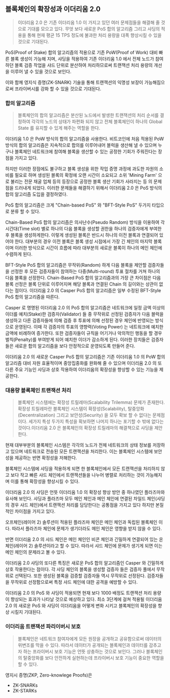 ## 블록체인의 확장성과 이더리움 2.0

> 이더리움 2.0 은 기존 이더리움 1.0 이 가지고 있던 여러 문제점들을 해결해 줄 것으로 기대를 모으고 있다. 무엇 보다 새로운 PoS 합의 알고리즘 그리고 샤딩의 적용을 통해 현재 평균 15 TPS 정도에 불과한 처리 용량을 대폭 향상시킬 수 있을 것으로 기대된다.
 
PoS(Proof of Stake) 합의 알고리즘의 적용으로 기존 PoW(Proof of Work) 대비 빠른 블록 생성이 가능해 지며, 샤딩을 적용하여 기존 이더리움 1.0 에서 전체 노드가 참여하던 블록 검증 작업을 샤드 단위로 분산하여 처리하므로써 트랜잭션 처리 용량의 개선을 이루어 낼 수 있을 것으로 보인다. 
 
이와 함께 영지식 증명(ZK-SNARK) 기술을 통해 트랜잭션의 익명성 보장이 가능해짐으로써 프라이버시를 강화 할 수 있을 것으로 기대된다.

### 합의 알고리즘

> 블록체인의 합의 알고리즘은 분산된 노드에서 발생한 트랜잭션의 처리 순서를 결정하여 각각의 노드의 상태가 파편화 되지 않고 전체 블록체인이 하나의 Global State 를 유지할 수 있게 해주는 역할을 한다. 

이더리움 1.0 은 PoW 방식의 합의 알고리즘을 사용한다. 비트코인에 처음 적용된 PoW 방식의 합의 알고리즘은 지속적으로 합의를 이루어내어 블럭을 생산해 낼 수 있으며 누구나 블록체인 네트워크에 참여해 블록을 생산할 수 있는 공정한 기회가 주워진다는 장점을 가지고 있다. 
 
하지만 이러한 장점에도 불구하고 블록 생성을 위한 작업 증명 과정에 과도한 자원의 소비를 필요로 하며 생성된 블록의 확정에 오랜 시간이 소요되고 소위 'Mining Farm' 으로 불리는 전문 채굴 업체 등의 등장으로 공정한 블록 생산 기회가 사라지는 등 의 문제점을 드러내게 되었다. 이러한 문제들을 해결하기 위해서 이더리움 2.0 은 PoS 방식의 합의 알고리즘 도입을 결정하였다.
 
PoS 합의 알고리즘은 크게 "Chain-based PoS" 와 "BFT-Style PoS" 두가지 타입으로 분류 할 수 있다. 
 
Chain-Based PoS 합의 알고리즘은 의사난수(Pseudo Random) 방식을 이용하여 각 시간대(Time slot) 별로 하나의 다음 블록을 생성할 권한을 하나의 검증자에게 부여한 후 블록을 생성하게한다. 이렇게 생성된 블록은 반드시 하나의 이전 블록과 연결되어 있어야 한다. 대부분의 경우 이전 블록은 블록 생성 시점에서 가장 긴 체인의 마지막 블록이며 이러한 방식으로 시간이 흐름에 따라 대부분의 새로운 블록이 하나의 메인 체인에 수렴하게 된다.

BFT-Style PoS 합의 알고리즘은 무작위(Random) 하게 다음 블록을 제안할 검증자들을 선정한 후 모든 검증자들이 참여하는 다중(Multi-round) 투표 절차를 거쳐 하나의 다음 블록을 선정한다. Chain-Based PoS 합의 알고리즘과의 가장 큰 차이점은 다음 블록 선정은 블록 단위로 이루어지며 해당 블록과 연결된 Chain 의 길이와는 상관이 없다는 점이다. 이더리움 2.0 의 Casper PoS 합의 알고리즘은 일부 수정된 BFT-Style PoS 합의 알고리즘을 따른다. 
 
Casper 로 명명된 이더리움 2.0 의 PoS 합의 알고리즘은 네트워크에 일정 금액 이상의 이더를 예치(Stake)한 검증자(Validator) 들 중 무작위로 선정된 검증자가 다음 블럭을 생성하고 다른 검증자들에 의해 검증 후 투표에 의해 선정된 경우 체인에 반영되는 방식으로 운영된다. 이때 각 검증자의 투표의 영향력(Voting Power) 는 네트워크에 예치한 금액에 비례하여 증가한다. 또한 검증자들이 규칙을 어기거나 악의적인 행동을 할 경우 벌칙(Penalty)를 부여받게 되어 예치한 이더가 감소하게 된다. 이러한 장치들은 검증자들은 새로운 합의 알고리즘을 보다 안정적으로 운영되도록 만들어 준다.

이더리움 2.0 의 새로운 Casper PoS 합의 알고리즘은 기존 이더리움 1.0 의 PoW 합의 알고리즘 대비 자원 효율적이며 중앙집중화를 완화해 줄 수 있으며 이더리움 2.0 의 또다른 주요 기능인 샤딩과 상호 작용하여 이더리움의 확장성을 향상할 수 있는 기능을 제공한다.

### 대용량 블록체인 트랜잭션 처리
> 블록체인 시스템에는 확장성 트릴레마(Scalability Trilemma) 문제가 존재한다. 확장성 트릴레마란 블록체인 시스템이 확장성(Scalability), 탈중앙화(Decentralization) 그리고 보안성(Security) 을 모두 확보 할 수 없다는 문제점이다. 세가지 특성 두가지 특성을 확보하면 나머지 하나는 포기할 수 밖에 없다는 것이다.이더리움 2.0 은 블록체인의 확장성 트릴레마의 해결책으로 샤딩을 제안한다.

현재 대부부분의 블록체인 시스템은 각각의 노드가 전체 네트워크의 상태 정보를 저장하고 있으며 네트워크로 전송된 모든 트랜잭션을 처리한다. 이는 블록체인 시스템에 보안성을 제공하는 반면 확정성을 저해한다.

블록체인 시스템에 샤딩을 적용하게 되면 한 블록체인에서 모든 트랜잭션을 처리하지 않고 보다 작고 빠른 샤드 체인에서 트랜잭션들을 나누어 병렬로 처리하는 것이 가능해지며 이를 통해 확장성을 향상시킬 수 있다.

이더리움 2.0 의 샤딩은 언뜻 이더리움 1.0 의 확장성 향상 방안 중 하나였던 플라즈마와 유사해 보인다. 샤딩과 플라즈마 모두 메인 체인과 메인 체인에 연결된 차일드 체인(샤딩의 경우 샤드 체인)에서 트랜잭션 처리를 담당한다는 공통점을 가지고 있다 하지만 본질적인 차이점을 가지고 있다. 

오프체인(레이어 2) 솔루션이 적용된 플라즈마 체인은 메인 체인과 독립된 블록체인 이다. 따라서 플라즈마 체인에 문제가 생기더라도 메인 체인은 영향을 받지 않을 수 있다. 

반면 이더리움 2.0 의 샤드 체인은 메인 체인인 비콘 체인과 긴밀하게 연결되어 있는 온체인(레이어 2) 솔루션이라고 할 수 있다. 따라서 샤드 체인에 문제가 생기게 되면 이는 메인 체인의 문제라고 볼 수 있다.

이더리움 2.0 샤딩의 또다른 특징은 새로운 PoS 합의 알고리즘인 Casper 와 긴밀하게 상호 작용한다는 점이다. 각 샤딩 체인의 블록을 생성할 검증자 들은 검증자 풀에서 무작위로 선택된다. 또한 생성된 블록을 검증할 검증자들 역시 무작위로 선정된다. 검증자들을 무작위로 선정함으로써 특정 샤드 체인에 대한 공격을 예방할 수 있다.

이더리움 2.0 의 PoS 와 샤딩이 적용되면 현재 보다 1000 배정도 트랜잭션 처리 용량이 향상되는 효과가 나타날 것으로 예상하고 있다. 최소 3단계에 걸쳐 적용될 이더리움 2.0 의 새로운 PoS 와 샤딩이 이더리움을 어떻게 변화 시키고 블록체인의 확장성을 향상 시킬지 기대된다.

### 이더리움 트랜잭션 파리이버시 보호
> 블록체인은 네트워크 참여자에게 모든 원장을 공개하고 공유함으로써 데이터의 위변조를 막을 수 있다. 따라서 데이터가 공개되는 블록체인과 데이터를 감추고자 하는 프라이버시 보호 기능은 언뜻 상충하는 것으로 보인다. 그러나 블록체인의 탈중앙화를 보다 안전하게 실현하는데 프라이버시 보호 기능이 중요한 역할을 할 수 있다.

영지시 증명(ZKP, Zero-knowlege Proofs)은 
- ZK-SNARKs
- ZK-STARKs

